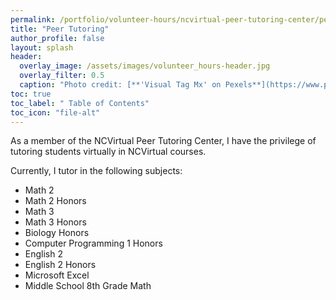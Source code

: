 ```yaml
---
permalink: /portfolio/volunteer-hours/ncvirtual-peer-tutoring-center/peer-tutoring/
title: "Peer Tutoring"
author_profile: false
layout: splash
header:
  overlay_image: /assets/images/volunteer_hours-header.jpg 
  overlay_filter: 0.5
  caption: "Photo credit: [**'Visual Tag Mx' on Pexels**](https://www.pexels.com/photo/top-view-photo-of-3-men-in-front-of-laptop-2566581/)"
toc: true
toc_label: " Table of Contents"
toc_icon: "file-alt"
---
```


As a member of the NCVirtual Peer Tutoring Center, I have the privilege of tutoring students virtually in NCVirtual courses.

Currently, I tutor in the following subjects:
- Math 2
- Math 2 Honors
- Math 3
- Math 3 Honors
- Biology Honors
- Computer Programming 1 Honors
- English 2
- English 2 Honors
- Microsoft Excel
- Middle School 8th Grade Math